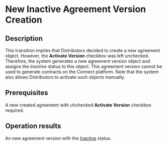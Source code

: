 # New Inactive Agreement Version Creation
## Description
This transition implies that Distributors decided to create a new agreement object. However, the **Activate Version** checkbox was left unchecked. Therefore, the system generates a new agreement version object and assigns the *Inactive* status to this object. This agreement version cannot be used to generate contracts on the Connect platform. Note that the system also allows Distributors to activate such objects manually.
## Prerequisites
A new created agreement with uhchecked **Activate Version** checkbox required.
## Operation results
An new agreement version with the [Inactive](s-b-inactive.html) status.
